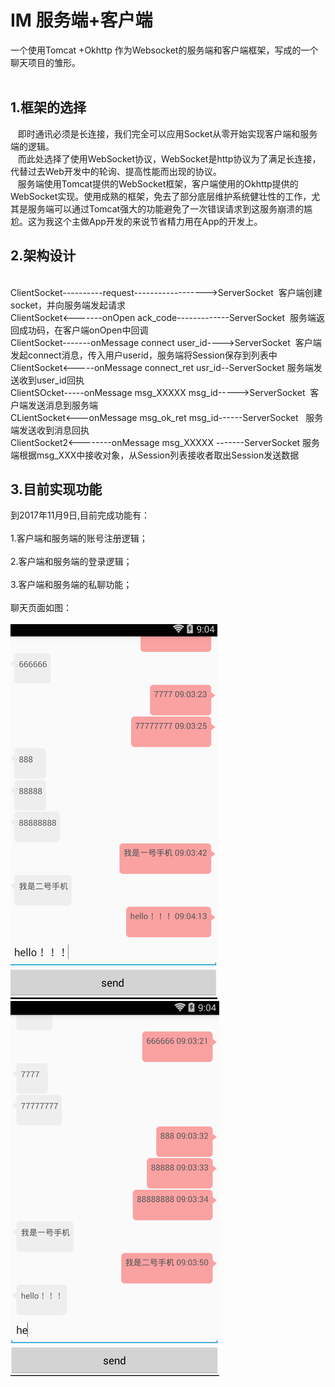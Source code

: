 # IM 服务端+客户端

一个使用Tomcat +Okhttp 作为Websocket的服务端和客户端框架，写成的一个聊天项目的雏形。</br></br>

## 1.框架的选择
    即时通讯必须是长连接，我们完全可以应用Socket从零开始实现客户端和服务端的逻辑。</br>
    而此处选择了使用WebSocket协议，WebSocket是http协议为了满足长连接，代替过去Web开发中的轮询、提高性能而出现的协议。</br>
    服务端使用Tomcat提供的WebSocket框架，客户端使用的Okhttp提供的WebSocket实现。使用成熟的框架，免去了部分底层维护系统健壮性的工作，尤其是服务端可以通过Tomcat强大的功能避免了一次错误请求到这服务崩溃的尴尬。这为我这个主做App开发的来说节省精力用在App的开发上。
## 2.架构设计
</br>
ClientSocket----------request------------------>ServerSocket  客户端创建socket，并向服务端发起请求</br>
ClientSocket<-------onOpen ack_code-------------ServerSocket  服务端返回成功码，在客户端onOpen中回调</br>
ClientSocket-------onMessage connect user_id---->ServerSocket  客户端发起connect消息，传入用户userid，服务端将Session保存到列表中</br>
ClientSocket<-----onMessage connect_ret usr_id--ServerSocket 服务端发送收到user_id回执</br>
ClientSOcket-----onMessage msg_XXXXX msg_id----->ServerSocket  客户端发送消息到服务端</br>
CLientSocket<---onMessage msg_ok_ret msg_id------ServerSocket   服务端发送收到消息回执</br>
ClientSocket2<--------onMessage msg_XXXXX -------ServerSocket 服务端根据msg_XXX中接收对象，从Session列表接收者取出Session发送数据</br>

## 3.目前实现功能
到2017年11月9日,目前完成功能有：</br></br>
1.客户端和服务端的账号注册逻辑；</br></br>
2.客户端和服务端的登录逻辑；</br></br>
3.客户端和服务端的私聊功能；</br></br>
 聊天页面如图：</br></br>
![image](phone1.png) 
![iamge](phone2.png)

